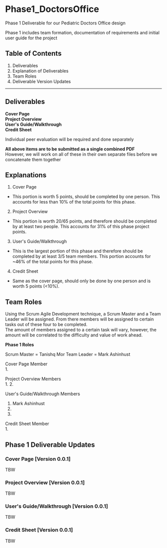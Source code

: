# Phase1_DoctorsOffice
Phase 1 Deliverable for our Pediatric Doctors Office design

Phase 1 includes team formation, documentation of requirements and initial user guide for the project  

## Table of Contents
1. Deliverables
2. Explanation of Deliverables
3. Team Roles
4. Deliverable Version Updates

---  

## Deliverables  

**Cover Page**  
**Project Overview**  
**User's Guide/Walkthrough**  
**Credit Sheet**  

Individual peer evaluation will be required and done separately  

__All above items are to be submitted as a single combined PDF__  
However, we will work on all of these in their own separate files before we concatenate them together  

## Explanations

1. Cover Page  
- This portion is worth 5 points, should be completed by one person. This accounts for less than 10% of the total points for this phase.  

2. Project Overview
- This portion is worth 20/65 points, and therefore should be completed by at least two people. This accounts for 31% of this phase project points.  

3. User's Guide/Walkthrough  
- This is the largest portion of this phase and therefore should be completed by at least 3/5 team members. This portion accounts for ~46% of the total points for this phase.  

4. Credit Sheet  
- Same as the cover page, should only be done by one person and is worth 5 points (<10%).  

## Team Roles  

Using the Scrum Agile Development technique, a Scrum Master and a Team Leader will be assigned. From there members will be assigned to certain tasks out of these four to be completed.  
The amount of members assigned to a certain task will vary, however, the amount will be correlated to the difficulty and value of work ahead.  

__Phase 1 Roles__  

Scrum Master = Tanishq Mor
Team Leader = Mark Ashinhust

Cover Page Member  
1.

Project Overview Members  
1.
2.

User's Guide/Walkthrough Members
1. Mark Ashinhust  
2.
3.

Credit Sheet Member  
1.


## Phase 1 Deliverable Updates  

### Cover Page [Version 0.0.1]    
TBW  


### Project Overview [Version 0.0.1]  
TBW  

### User's Guide/Walkthrough [Version 0.0.1]  
TBW  

### Credit Sheet [Version 0.0.1]  
TBW  
